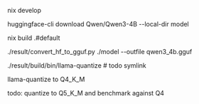 nix develop

huggingface-cli download Qwen/Qwen3-4B --local-dir model

nix build .#default

./result/convert_hf_to_gguf.py ./model --outfile qwen3_4b.gguf

./result/build/bin/llama-quantize # todo symlink

llama-quantize to Q4_K_M

todo: quantize to Q5_K_M and benchmark against Q4